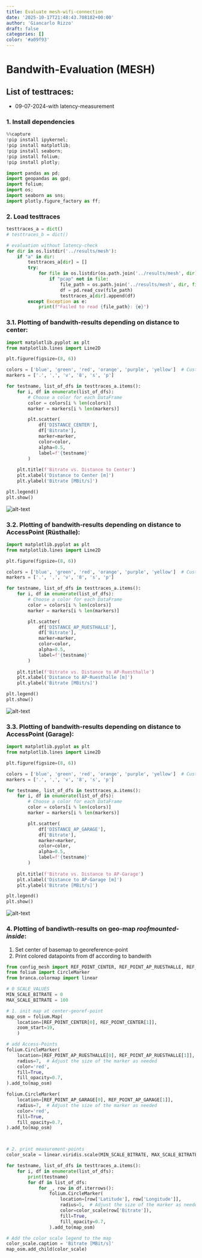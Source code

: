```yaml
---
title: Evaluate mesh-wifi-connection
date: '2025-10-17T21:48:43.708182+00:00'
author: 'Giancarlo Rizzo'
draft: false
categories: []
color: '#a09f93'
---
```


# Bandwith-Evaluation (MESH)

## List of testtraces:
- 09-07-2024-with latency-measurement

### 1. Install dependencies


```python
%%capture
!pip install ipykernel;
!pip install matplotlib;
!pip install seaborn;
!pip install folium;
!pip install plotly;

import pandas as pd;
import geopandas as gpd;
import folium;
import os;
import seaborn as sns;
import plotly.figure_factory as ff;

```

### 2. Load testtraces


```python
testtraces_a = dict()
# testtraces_b = dict()

# evaluation without latency-check
for dir in os.listdir('../results/mesh'):
    if "a" in dir:
        testtraces_a[dir] = []
        try:
            for file in os.listdir(os.path.join('../results/mesh', dir)):
                if "pcap" not in file:
                    file_path = os.path.join('../results/mesh', dir, file)
                    df = pd.read_csv(file_path)
                    testtraces_a[dir].append(df)
        except Exception as e:
            print(f"Failed to read {file_path}: {e}")

```

### 3.1. Plotting of bandwith-results depending on distance to center:


```python
import matplotlib.pyplot as plt
from matplotlib.lines import Line2D

plt.figure(figsize=(8, 6))

colors = ['blue', 'green', 'red', 'orange', 'purple', 'yellow']  # Customize as needed
markers = ['.', ',', 'v', '8', 's', 'p']

for testname, list_of_dfs in testtraces_a.items():
    for i, df in enumerate(list_of_dfs):
        # Choose a color for each DataFrame
        color = colors[i % len(colors)]
        marker = markers[i % len(markers)]

        plt.scatter(
            df['DISTANCE_CENTER'], 
            df['Bitrate'],
            marker=marker, 
            color=color, 
            alpha=0.5, 
            label=f'{testname}'
        )
        
    plt.title(f'Bitrate vs. Distance to Center')
    plt.xlabel('Distance to Center [m]')
    plt.ylabel('Bitrate [MBit/s]')

plt.legend()
plt.show()


```


    
![alt-text](/img/evaluate_dual_mesh_wlan_connection/output_6_0.png)
    


### 3.2. Plotting of bandwith-results depending on distance to AccessPoint (Rüsthalle):


```python
import matplotlib.pyplot as plt
from matplotlib.lines import Line2D

plt.figure(figsize=(8, 6))

colors = ['blue', 'green', 'red', 'orange', 'purple', 'yellow']  # Customize as needed
markers = ['.', ',', 'v', '8', 's', 'p']

for testname, list_of_dfs in testtraces_a.items():
    for i, df in enumerate(list_of_dfs):
        # Choose a color for each DataFrame
        color = colors[i % len(colors)]
        marker = markers[i % len(markers)]

        plt.scatter(
            df['DISTANCE_AP_RUESTHALLE'], 
            df['Bitrate'],
            marker=marker, 
            color=color, 
            alpha=0.5, 
            label=f'{testname}'
        )
        
    plt.title(f'Bitrate vs. Distance to AP-Ruesthalle')
    plt.xlabel('Distance to AP-Ruesthalle [m]')
    plt.ylabel('Bitrate [MBit/s]')

plt.legend()
plt.show()
```


    
![alt-text](/img/evaluate_dual_mesh_wlan_connection/output_8_0.png)
    


### 3.3. Plotting of bandwith-results depending on distance to AccessPoint (Garage):


```python
import matplotlib.pyplot as plt
from matplotlib.lines import Line2D

plt.figure(figsize=(8, 6))

colors = ['blue', 'green', 'red', 'orange', 'purple', 'yellow']  # Customize as needed
markers = ['.', ',', 'v', '8', 's', 'p']

for testname, list_of_dfs in testtraces_a.items():
    for i, df in enumerate(list_of_dfs):
        # Choose a color for each DataFrame
        color = colors[i % len(colors)]
        marker = markers[i % len(markers)]

        plt.scatter(
            df['DISTANCE_AP_GARAGE'], 
            df['Bitrate'],
            marker=marker, 
            color=color, 
            alpha=0.5, 
            label=f'{testname}'
        )
        
    plt.title(f'Bitrate vs. Distance to AP-Garage')
    plt.xlabel('Distance to AP-Garage [m]')
    plt.ylabel('Bitrate [MBit/s]')

plt.legend()
plt.show()
```


    
![alt-text](/img/evaluate_dual_mesh_wlan_connection/output_10_0.png)
    


### 4. Plotting of bandiwth-results on geo-map **_roofmounted-inside_**:

1. Set center of basemap to georeference-point
2. Print colored datapoints from df according to bandwith


```python
from config_mesh import REF_POINT_CENTER, REF_POINT_AP_RUESTHALLE, REF_POINT_AP_GARAGE
from folium import CircleMarker
from branca.colormap import linear

# 0 SCALE_VALUES
MIN_SCALE_BITRATE = 0
MAX_SCALE_BITRATE = 100

# 1. init map at center-georef-point
map_osm = folium.Map(
    location=[REF_POINT_CENTER[0], REF_POINT_CENTER[1]], 
    zoom_start=19,
    )

# add Access-Points
folium.CircleMarker(
    location=[REF_POINT_AP_RUESTHALLE[0], REF_POINT_AP_RUESTHALLE[1]],
    radius=7,  # Adjust the size of the marker as needed
    color='red',
    fill=True,
    fill_opacity=0.7,
).add_to(map_osm)

folium.CircleMarker(
    location=[REF_POINT_AP_GARAGE[0], REF_POINT_AP_GARAGE[1]],
    radius=7,  # Adjust the size of the marker as needed
    color='red',
    fill=True,
    fill_opacity=0.7,
).add_to(map_osm)



# 2. print measurement-points 
color_scale = linear.viridis.scale(MIN_SCALE_BITRATE, MAX_SCALE_BITRATE)

for testname, list_of_dfs in testtraces_a.items():
    for i, df in enumerate(list_of_dfs):
        print(testname)
        for df in list_of_dfs:
            for _, row in df.iterrows():
                folium.CircleMarker(
                    location=[row['Latitude'], row['Longitude']],
                    radius=5,  # Adjust the size of the marker as needed
                    color=color_scale(row['Bitrate']),
                    fill=True,
                    fill_opacity=0.7,
                ).add_to(map_osm)

# Add the color scale legend to the map
color_scale.caption = 'Bitrate [MBit/s]'
map_osm.add_child(color_scale)